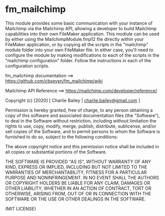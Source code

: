 # fm_mailchimp

This module provides some basic communication with your instance of Mailchimp via the Mailchimp API, allowing a developer to build Mailchimp capabilities into their own FileMaker application. This modiule can be used by either using the MailchimpModule.fmp12 file directly within your FileMaker application, or by copying all the scripts in the "mailchimp" module folder into your own FileMaker file. In either case, you'll need to configure the module by making modifications to each of the scripts in the "mailchimp configuration" folder. Follow the instructions in each of the configuration scripts.

fm_mailchimp documentation ==> https://github.com/cbseven/fm_mailchimp/wiki

Mailchimp API Reference ==> https://mailchimp.com/developer/reference/

Copyright (c) [2020] [ Charlie Bailey | charlie.bailey@gmail.com ]

Permission is hereby granted, free of charge, to any person obtaining a copy
of this software and associated documentation files (the "Software"), to deal
in the Software without restriction, including without limitation the rights
to use, copy, modify, merge, publish, distribute, sublicense, and/or sell
copies of the Software, and to permit persons to whom the Software is
furnished to do so, subject to the following conditions:

The above copyright notice and this permission notice shall be included in all
copies or substantial portions of the Software.

THE SOFTWARE IS PROVIDED "AS IS", WITHOUT WARRANTY OF ANY KIND, EXPRESS OR
IMPLIED, INCLUDING BUT NOT LIMITED TO THE WARRANTIES OF MERCHANTABILITY,
FITNESS FOR A PARTICULAR PURPOSE AND NONINFRINGEMENT. IN NO EVENT SHALL THE
AUTHORS OR COPYRIGHT HOLDERS BE LIABLE FOR ANY CLAIM, DAMAGES OR OTHER
LIABILITY, WHETHER IN AN ACTION OF CONTRACT, TORT OR OTHERWISE, ARISING FROM,
OUT OF OR IN CONNECTION WITH THE SOFTWARE OR THE USE OR OTHER DEALINGS IN THE
SOFTWARE.

(MIT LICENSE)
